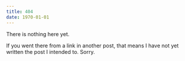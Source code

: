 ```yaml
---
title: 404
date: 1970-01-01
---
```


There is nothing here yet.

If you went there from a link in another post, that means I have not yet written the post I intended to. Sorry.
